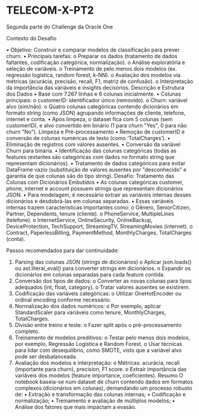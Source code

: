 # TELECOM-X-PT2
Segunda parte do Challenge da Oracle One

Contexto do Desafio

•	Objetivo: Construir e comparar modelos de classificação para prever churn.
•	Principais tarefas:
o	Preparar os dados (tratamento de dados faltantes, codificação categórica, normalização).
o	Análise exploratória e seleção de variáveis.
o	Treinamento de pelo menos dois modelos (ex. regressão logística, random forest, k-NN).
o	Avaliação dos modelos via métricas (acurácia, precisão, recall, F1, matriz de confusão).
o	Interpretação da importância das variáveis e insights decisórios.
Descrição e Estrutura dos Dados
•	Base com 7.267 linhas e 6 colunas inicialmente.
•	Colunas principais:
o	customerID: identificador único (removido).
o	Churn: variável alvo (sim/não).
o	Quatro colunas categóricas contendo dicionários em formato string (como JSON) agrupando informações de cliente, telefone, internet e conta.
•	Após limpeza, o dataset fica com 5 colunas (sem customerID), e alvo convertido em binário (1 para churn "Yes", 0 para não churn "No").
Limpeza e Pré-processamento
•	Remoção de customerID e conversão de colunas numéricas de texto (como ‘TotalCharges’).
•	Eliminação de registros com valores ausentes.
•	Conversão da variável Churn para binária.
•	Identificação das colunas categóricas (todas as features restantes são categóricas com dados no formato string que representam dicionários).
•	Tratamento de dados categóricos para evitar DataFrame vazio (substituição de valores ausentes por "desconhecido" e garantia de que colunas são do tipo string).
Desafio: Tratamento das Colunas com Dicionários Embutidos
•	As colunas categóricas customer, phone, internet e account possuem strings que representam dicionários JSON.
•	Para modelagem, é necessário extrair as variáveis internas desses dicionários e desdobrá-las em colunas separadas.
•	Essas variáveis internas trazem características importantes como:
o	Gênero, SeniorCitizen, Partner, Dependents, tenure (cliente).
o	PhoneService, MultipleLines (telefone).
o	InternetService, OnlineSecurity, OnlineBackup, DeviceProtection, TechSupport, StreamingTV, StreamingMovies (internet).
o	Contract, PaperlessBilling, PaymentMethod, MonthlyCharges, TotalCharges (conta).
 
Passos recomendados para dar continuidade:
1.	Parsing das colunas JSON (strings de dicionários)
o	Aplicar json.loads() ou ast.literal_eval() para converter strings em dicionários.
o	Expandir os dicionários em colunas separadas para cada feature contida.
2.	Conversão dos tipos de dados:
o	Converter as novas colunas para tipos adequados (int, float, category).
o	Tratar valores ausentes se existirem.
3.	Codificação das variáveis categóricas:
o	Utilizar OneHotEncoder ou ordinal encoding conforme necessário.
4.	Normalização dos dados numéricos:
o	Por exemplo, aplicar StandardScaler para variáveis como tenure, MonthlyCharges, TotalCharges.
5.	Divisão entre treino e teste:
o	Fazer split após o pré-processamento completo.
6.	Treinamento de modelos preditivos:
o	Testar pelo menos dois modelos, por exemplo, Regressão Logística e Random Forest.
o	Usar técnicas para lidar com desequilíbrio, como SMOTE, visto que a variável alvo pode ser desbalanceada.
7.	Avaliação dos modelos e interpretação:
o	Métricas: acurácia, recall (importante para churn), precision, F1 score.
o	Extrair importância das variáveis dos modelos (feature importance, coeficientes).
Resumo
O notebook baseia-se num dataset de churn contendo dados em formatos complexos (dicionários em colunas), demandando um processo robusto de:
•	Extração e transformação das colunas internas;
•	Codificação e normalização;
•	Treinamento e avaliação de múltiplos modelos;
•	Análise dos fatores que mais impactam a evasão.

